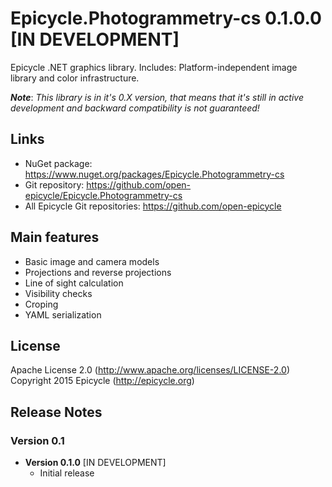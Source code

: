 # Epicycle.Photogrammetry-cs 0.1.0.0 [IN DEVELOPMENT]
Epicycle .NET graphics library. Includes: Platform-independent image library and color infrastructure.

***Note***: *This library is in it's 0.X version, that means that it's still in active development and backward compatibility is not guaranteed!*

## Links
* NuGet package: https://www.nuget.org/packages/Epicycle.Photogrammetry-cs
* Git repository: https://github.com/open-epicycle/Epicycle.Photogrammetry-cs
* All Epicycle Git repositories: https://github.com/open-epicycle

## Main features
* Basic image and camera models
* Projections and reverse projections
* Line of sight calculation
* Visibility checks
* Croping
* YAML serialization

## License
Apache License 2.0 (http://www.apache.org/licenses/LICENSE-2.0)
Copyright 2015 Epicycle (http://epicycle.org)

## Release Notes
### Version 0.1 

* **Version 0.1.0** [IN DEVELOPMENT]
  * Initial release
